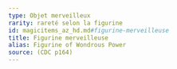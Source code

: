 ```yaml
---
type: Objet merveilleux
rarity: rareté selon la figurine
id: magicitems_az_hd.md#figurine-merveilleuse
title: Figurine merveilleuse
alias: Figurine of Wondrous Power
source: (CDC p164)
---
```


